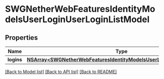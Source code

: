 # SWGNetherWebFeaturesIdentityModelsUserLoginUserLoginListModel

## Properties
Name | Type | Description | Notes
------------ | ------------- | ------------- | -------------
**logins** | [**NSArray&lt;SWGNetherWebFeaturesIdentityModelsUserLoginUserLoginModel&gt;***](SWGNetherWebFeaturesIdentityModelsUserLoginUserLoginModel.md) |  | [optional] 

[[Back to Model list]](../README.md#documentation-for-models) [[Back to API list]](../README.md#documentation-for-api-endpoints) [[Back to README]](../README.md)


